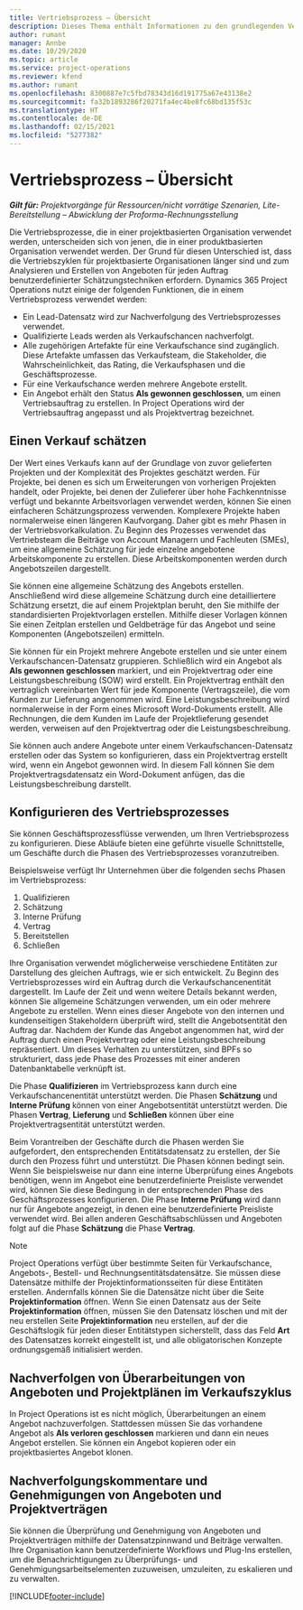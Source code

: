 ```yaml
---
title: Vertriebsprozess – Übersicht
description: Dieses Thema enthält Informationen zu den grundlegenden Vertriebsprozessen.
author: rumant
manager: Annbe
ms.date: 10/29/2020
ms.topic: article
ms.service: project-operations
ms.reviewer: kfend
ms.author: rumant
ms.openlocfilehash: 8300887e7c5fbd78343d16d191775a67e43138e2
ms.sourcegitcommit: fa32b1893286f20271fa4ec4be8fc68bd135f53c
ms.translationtype: HT
ms.contentlocale: de-DE
ms.lasthandoff: 02/15/2021
ms.locfileid: "5277382"
---
```

# <a name="sales-process-overview"></a>Vertriebsprozess – Übersicht

_**Gilt für:** Projektvorgänge für Ressourcen/nicht vorrätige Szenarien, Lite-Bereitstellung – Abwicklung der Proforma-Rechnungsstellung_

Die Vertriebsprozesse, die in einer projektbasierten Organisation verwendet werden, unterscheiden sich von jenen, die in einer produktbasierten Organisation verwendet werden. Der Grund für diesen Unterschied ist, dass die Vertriebszyklen für projektbasierte Organisationen länger sind und zum Analysieren und Erstellen von Angeboten für jeden Auftrag benutzerdefinierter Schätzungstechniken erfordern. Dynamics 365 Project Operations nutzt einige der folgenden Funktionen, die in einem Vertriebsprozess verwendet werden:

- Ein Lead-Datensatz wird zur Nachverfolgung des Vertriebsprozesses verwendet.
- Qualifizierte Leads werden als Verkaufschancen nachverfolgt.
- Alle zugehörigen Artefakte für eine Verkaufschance sind zugänglich. Diese Artefakte umfassen das Verkaufsteam, die Stakeholder, die Wahrscheinlichkeit, das Rating, die Verkaufsphasen und die Geschäftsprozesse.
- Für eine Verkaufschance werden mehrere Angebote erstellt.
- Ein Angebot erhält den Status **Als gewonnen geschlossen**, um einen Vertriebsauftrag zu erstellen. In Project Operations wird der Vertriebsauftrag angepasst und als Projektvertrag bezeichnet.

## <a name="estimate-a-sale"></a>Einen Verkauf schätzen
Der Wert eines Verkaufs kann auf der Grundlage von zuvor gelieferten Projekten und der Komplexität des Projektes geschätzt werden. Für Projekte, bei denen es sich um Erweiterungen von vorherigen Projekten handelt, oder Projekte, bei denen der Zulieferer über hohe Fachkenntnisse verfügt und bekannte Arbeitsvorlagen verwendet werden, können Sie einen einfacheren Schätzungsprozess verwenden. Komplexere Projekte haben normalerweise einen längeren Kaufvorgang. Daher gibt es mehr Phasen in der Vertriebsvorkalkulation. Zu Beginn des Prozesses verwendet das Vertriebsteam die Beiträge von Account Managern und Fachleuten (SMEs), um eine allgemeine Schätzung für jede einzelne angebotene Arbeitskomponente zu erstellen. Diese Arbeitskomponenten werden durch Angebotszeilen dargestellt. 

Sie können eine allgemeine Schätzung des Angebots erstellen. Anschließend wird diese allgemeine Schätzung durch eine detailliertere Schätzung ersetzt, die auf einem Projektplan beruht, den Sie mithilfe der standardisierten Projektvorlagen erstellen. Mithilfe dieser Vorlagen können Sie einen Zeitplan erstellen und Geldbeträge für das Angebot und seine Komponenten (Angebotszeilen) ermitteln. 

Sie können für ein Projekt mehrere Angebote erstellen und sie unter einem Verkaufschancen-Datensatz gruppieren. Schließlich wird ein Angebot als **Als gewonnen geschlossen** markiert, und ein Projektvertrag oder eine Leistungsbeschreibung (SOW) wird erstellt. Ein Projektvertrag enthält den vertraglich vereinbarten Wert für jede Komponente (Vertragszeile), die vom Kunden zur Lieferung angenommen wird. Eine Leistungsbeschreibung wird normalerweise in der Form eines Microsoft Word-Dokuments erstellt. Alle Rechnungen, die dem Kunden im Laufe der Projektlieferung gesendet werden, verweisen auf den Projektvertrag oder die Leistungsbeschreibung.

Sie können auch andere Angebote unter einem Verkaufschancen-Datensatz erstellen oder das System so konfigurieren, dass ein Projektvertrag erstellt wird, wenn ein Angebot gewonnen wird. In diesem Fall können Sie dem Projektvertragsdatensatz ein Word-Dokument anfügen, das die Leistungsbeschreibung darstellt.

## <a name="configure-the-sales-process"></a>Konfigurieren des Vertriebsprozesses
Sie können Geschäftsprozessflüsse verwenden, um Ihren Vertriebsprozess zu konfigurieren. Diese Abläufe bieten eine geführte visuelle Schnittstelle, um Geschäfte durch die Phasen des Vertriebsprozesses voranzutreiben.

Beispielsweise verfügt Ihr Unternehmen über die folgenden sechs Phasen im Vertriebsprozess:

1. Qualifizieren
2. Schätzung
3. Interne Prüfung
4. Vertrag
5. Bereitstellen
6. Schließen
 
Ihre Organisation verwendet möglicherweise verschiedene Entitäten zur Darstellung des gleichen Auftrags, wie er sich entwickelt. Zu Beginn des Vertriebsprozesses wird ein Auftrag durch die Verkaufschancenentität dargestellt. Im Laufe der Zeit und wenn weitere Details bekannt werden, können Sie allgemeine Schätzungen verwenden, um ein oder mehrere Angebote zu erstellen. Wenn eines dieser Angebote von den internen und kundenseitigen Stakeholdern überprüft wird, stellt die Angebotsentität den Auftrag dar. Nachdem der Kunde das Angebot angenommen hat, wird der Auftrag durch einen Projektvertrag oder eine Leistungsbeschreibung repräsentiert. Um dieses Verhalten zu unterstützen, sind BPFs so strukturiert, dass jede Phase des Prozesses mit einer anderen Datenbanktabelle verknüpft ist.

Die Phase **Qualifizieren** im Vertriebsprozess kann durch eine Verkaufschancenentität unterstützt werden. Die Phasen **Schätzung** und **Interne Prüfung** können von einer Angebotsentität unterstützt werden. Die Phasen **Vertrag**, **Lieferung** und **Schließen** können über eine Projektvertragsentität unterstützt werden.

Beim Vorantreiben der Geschäfte durch die Phasen werden Sie aufgefordert, den entsprechenden Entitätsdatensatz zu erstellen, der Sie durch den Prozess führt und unterstützt. Die Phasen können bedingt sein. Wenn Sie beispielsweise nur dann eine interne Überprüfung eines Angebots benötigen, wenn im Angebot eine benutzerdefinierte Preisliste verwendet wird, können Sie diese Bedingung in der entsprechenden Phase des Geschäftsprozesses konfigurieren. Die Phase **Interne Prüfung** wird dann nur für Angebote angezeigt, in denen eine benutzerdefinierte Preisliste verwendet wird. Bei allen anderen Geschäftsabschlüssen und Angeboten folgt auf die Phase **Schätzung** die Phase **Vertrag**.

> [!NOTE]
> Project Operations verfügt über bestimmte Seiten für Verkaufschance, Angebots-, Bestell- und Rechnungsentitätsdatensätze. Sie müssen diese Datensätze mithilfe der Projektinformationsseiten für diese Entitäten erstellen. Andernfalls können Sie die Datensätze nicht über die Seite **Projektinformation** öffnen. Wenn Sie einen Datensatz aus der Seite **Projektinformation** öffnen, müssen Sie den Datensatz löschen und mit der neu erstellen Seite **Projektinformation** neu erstellen, auf der die Geschäftslogik für jeden dieser Entitätstypen sicherstellt, dass das Feld **Art** des Datensatzes korrekt eingestellt ist, und alle obligatorischen Konzepte ordnungsgemäß initialisiert werden.


## <a name="track-revisions-to-quotes-and-project-plans-in-the-sales-cycle"></a>Nachverfolgen von Überarbeitungen von Angeboten und Projektplänen im Verkaufszyklus
In Project Operations ist es nicht möglich, Überarbeitungen an einem Angebot nachzuverfolgen. Stattdessen müssen Sie das vorhandene Angebot als **Als verloren geschlossen** markieren und dann ein neues Angebot erstellen. Sie können ein Angebot kopieren oder ein projektbasiertes Angebot klonen.

## <a name="track-comments-and-approvals-of-quotes-and-project-contracts"></a>Nachverfolgungskommentare und Genehmigungen von Angeboten und Projektverträgen
Sie können die Überprüfung und Genehmigung von Angeboten und Projektverträgen mithilfe der Datensatzpinnwand und Beiträge verwalten. Ihre Organisation kann benutzerdefinierte Workflows und Plug-Ins erstellen, um die Benachrichtigungen zu Überprüfungs- und Genehmigungsarbeitselementen zuzuweisen, umzuleiten, zu eskalieren und zu verwalten.


[!INCLUDE[footer-include](../includes/footer-banner.md)]